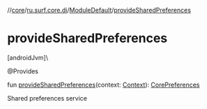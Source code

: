 //[core](../../../index.md)/[ru.surf.core.di](../index.md)/[ModuleDefault](index.md)/[provideSharedPreferences](provide-shared-preferences.md)

# provideSharedPreferences

[androidJvm]\

@Provides

fun [provideSharedPreferences](provide-shared-preferences.md)(context: [Context](https://developer.android.com/reference/kotlin/android/content/Context.html)): [CorePreferences](../../ru.surf.core.data.preferences/-core-preferences/index.md)

Shared preferences service
